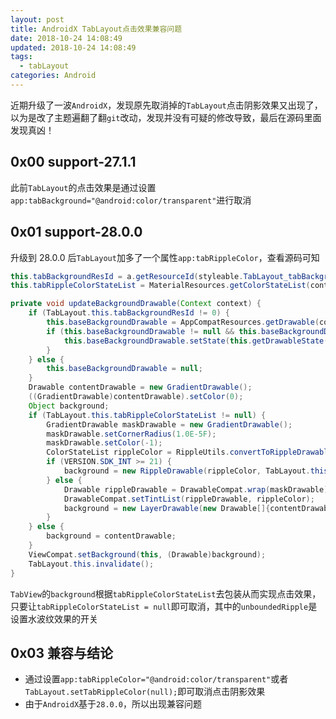 ```yaml
---
layout: post
title: AndroidX TabLayout点击效果兼容问题
date: 2018-10-24 14:08:49
updated: 2018-10-24 14:08:49
tags:
  - tabLayout
categories: Android
---
```


近期升级了一波`AndroidX`，发现原先取消掉的`TabLayout`点击阴影效果又出现了，以为是改了主题遍翻了翻`git`改动，发现并没有可疑的修改导致，最后在源码里面发现真凶！

<!-- More -->

## 0x00 support-27.1.1

此前`TabLayout`的点击效果是通过设置`app:tabBackground="@android:color/transparent"`进行取消

## 0x01 support-28.0.0

升级到 28.0.0 后`TabLayout`加多了一个属性`app:tabRippleColor`，查看源码可知

```java
this.tabBackgroundResId = a.getResourceId(styleable.TabLayout_tabBackground, 0);
this.tabRippleColorStateList = MaterialResources.getColorStateList(context, a, styleable.TabLayout_tabRippleColor);

private void updateBackgroundDrawable(Context context) {
    if (TabLayout.this.tabBackgroundResId != 0) {
        this.baseBackgroundDrawable = AppCompatResources.getDrawable(context, TabLayout.this.tabBackgroundResId);
        if (this.baseBackgroundDrawable != null && this.baseBackgroundDrawable.isStateful()) {
            this.baseBackgroundDrawable.setState(this.getDrawableState());
        }
    } else {
        this.baseBackgroundDrawable = null;
    }
    Drawable contentDrawable = new GradientDrawable();
    ((GradientDrawable)contentDrawable).setColor(0);
    Object background;
    if (TabLayout.this.tabRippleColorStateList != null) {
        GradientDrawable maskDrawable = new GradientDrawable();
        maskDrawable.setCornerRadius(1.0E-5F);
        maskDrawable.setColor(-1);
        ColorStateList rippleColor = RippleUtils.convertToRippleDrawableColor(TabLayout.this.tabRippleColorStateList);
        if (VERSION.SDK_INT >= 21) {
            background = new RippleDrawable(rippleColor, TabLayout.this.unboundedRipple ? null : contentDrawable, TabLayout.this.unboundedRipple ? null : maskDrawable);
        } else {
            Drawable rippleDrawable = DrawableCompat.wrap(maskDrawable);
            DrawableCompat.setTintList(rippleDrawable, rippleColor);
            background = new LayerDrawable(new Drawable[]{contentDrawable, rippleDrawable});
        }
    } else {
        background = contentDrawable;
    }
    ViewCompat.setBackground(this, (Drawable)background);
    TabLayout.this.invalidate();
}
```

`TabView`的`background`根据`tabRippleColorStateList`去包装从而实现点击效果，只要让`tabRippleColorStateList = null`即可取消，其中的`unboundedRipple`是设置水波纹效果的开关

## 0x03 兼容与结论

- 通过设置`app:tabRippleColor="@android:color/transparent"`或者`TabLayout.setTabRippleColor(null);`即可取消点击阴影效果
- 由于`AndroidX`基于`28.0.0`，所以出现兼容问题
